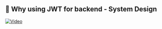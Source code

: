 

## 💙 Why using JWT for backend - System Design

[![Video](https://img.youtube.com/vi/P2CPd9ynFLg/maxresdefault.jpg)](https://youtu.be/P2CPd9ynFLg?si=DyiyuV__Jsj7uKZ8)